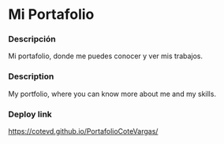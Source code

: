 
# Mi Portafolio
### Descripción
Mi portafolio, donde me puedes conocer y ver mis trabajos. 
### Description
My portfolio, where you can know more about me and my skills.
### Deploy link
https://cotevd.github.io/PortafolioCoteVargas/
